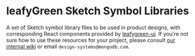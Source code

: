 # leafyGreen Sketch Symbol Libraries

A set of Sketch symbol library files to be used in product designs, with corresponding React components provided by [leafygreen-ui](https://github.com/mongodb/leafygreen-ui). If you're not sure how to use these resources for your project, please consult [our internal wiki](https://wiki.corp.mongodb.com/display/10GEN/Design+Systems) or email `design-systems@mongodb.com`.
